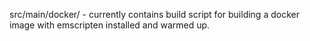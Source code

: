 src/main/docker/ - currently contains build script for building a
docker image with emscripten installed and warmed up.
